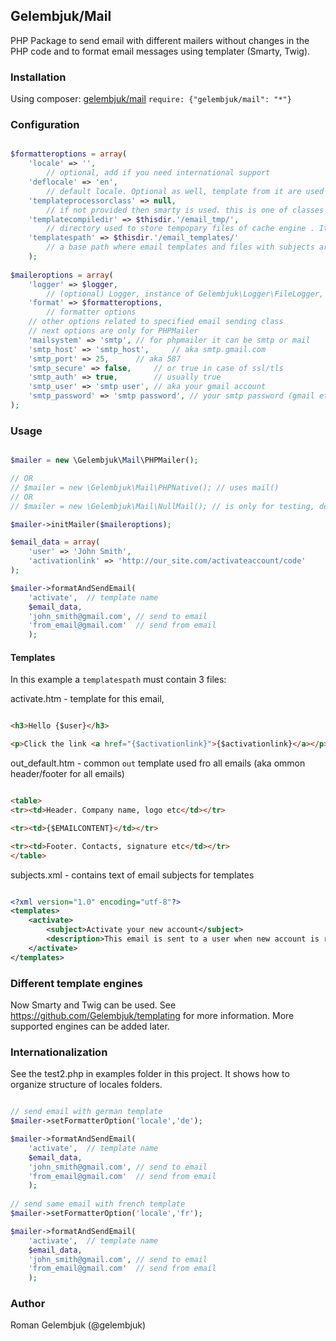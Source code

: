 ## Gelembjuk/Mail

PHP Package to send email with different mailers without changes in the PHP code and to format email messages using templater (Smarty, Twig). 


### Installation
Using composer: [gelembjuk/mail](http://packagist.org/packages/gelembjuk/mail) ``` require: {"gelembjuk/mail": "*"} ```

### Configuration

```php

$formatteroptions = array( 
	'locale' => '', 
		// optional, add if you need international support
	'deflocale' => 'en', 
		// default locale. Optional as well, template from it are used if no in a `locale`
	'templateprocessorclass' => null, 
		// if not provided then smarty is used. this is one of classes from Gelembjuk/Templating
	'templatecompiledir' => $thisdir.'/email_tmp/',  
		// directory used to store tempopary files of cache engine . It i reuired for Smarty but not needed for Twig
	'templatespath' => $thisdir.'/email_templates/'
		// a base path where email templates and files with subjects are stored
	);
	
$maileroptions = array(
	'logger' => $logger,
		// (optional) Logger, instance of Gelembjuk\Logger\FileLogger, 
	'format' => $formatteroptions,
		// formatter options
	// other options related to specified email sending class
	// next options are only for PHPMailer
	'mailsystem' => 'smtp', // for phpmailer it can be smtp or mail
	'smtp_host' => 'smtp_host', 	// aka smtp.gmail.com
	'smtp_port' => 25,		// aka 587
	'smtp_secure' => false,		// or true in case of ssl/tls
	'smtp_auth' => true,		// usually true
	'smtp_user' => 'smtp user',	// aka your gmail account
	'smtp_password' => 'smtp password', // your smtp password (gmail etc)
);

```

### Usage

```php

$mailer = new \Gelembjuk\Mail\PHPMailer();

// OR
// $mailer = new \Gelembjuk\Mail\PHPNative(); // uses mail()
// OR 
// $mailer = new \Gelembjuk\Mail\NullMail(); // is only for testing, doesn't send only log

$mailer->initMailer($maileroptions);

$email_data = array(
	'user' => 'John Smith',
	'activationlink' => 'http://our_site.com/activateaccount/code'
);

$mailer->formatAndSendEmail(
	'activate',  // template name
	$email_data,
	'john_smith@gmail.com', // send to email
	'from_email@gmail.com'  // send from email
	);

```

#### Templates

In this example a `templatespath` must contain 3 files: 

activate.htm - template for this email, 

```html

<h3>Hello {$user}</h3>

<p>Click the link <a href="{$activationlink}">{$activationlink}</a></p>

```

out_default.htm - common `out` template used fro all emails (aka ommon header/footer for all emails)

```html

<table>
<tr><td>Header. Company name, logo etc</td></tr>

<tr><td>{$EMAILCONTENT}</td></tr>

<tr><td>Footer. Contacts, signature etc</td></tr>
</table>

```

subjects.xml - contains text of email subjects for templates

```xml

<?xml version="1.0" encoding="utf-8"?>
<templates>
	<activate>
		<subject>Activate your new account</subject>
		<description>This email is sent to a user when new account is registered</description>
	</activate>
</templates>

```

### Different template engines

Now Smarty and Twig can be used. See https://github.com/Gelembjuk/templating for more information. More supported engines can be added later.

### Internationalization

See the test2.php in examples folder in this project. It shows how to organize structure of locales folders.

```php

// send email with german template
$mailer->setFormatterOption('locale','de');

$mailer->formatAndSendEmail(
	'activate',  // template name
	$email_data,
	'john_smith@gmail.com', // send to email
	'from_email@gmail.com'  // send from email
	);
	
// send same email with french template
$mailer->setFormatterOption('locale','fr');

$mailer->formatAndSendEmail(
	'activate',  // template name
	$email_data,
	'john_smith@gmail.com', // send to email
	'from_email@gmail.com'  // send from email
	);

```

### Author

Roman Gelembjuk (@gelembjuk)

